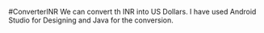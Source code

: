 #ConverterINR
We can convert th INR into US Dollars. I have used Android Studio for Designing and Java for the conversion.
